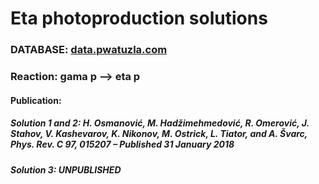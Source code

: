 # Eta photoproduction solutions 
### DATABASE: [data.pwatuzla.com](http://data.pwatuzla.com)
### Reaction: gama p --> eta p
#### Publication: 
##### Solution 1 and 2: H. Osmanović, M. Hadžimehmedović, R. Omerović, J. Stahov, V. Kashevarov, K. Nikonov, M. Ostrick, L. Tiator, and A. Švarc, Phys. Rev. C 97, 015207 – Published 31 January 2018 
##### Solution 3: UNPUBLISHED

